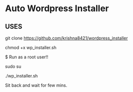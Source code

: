 # Auto Wordpress Installer

## USES

git clone https://github.com/krishna8421/wordpress_installer

chmod +x wp_installer.sh

$ Run as a root user!!

sudo su

./wp_installer.sh

Sit back and wait for few mins.
